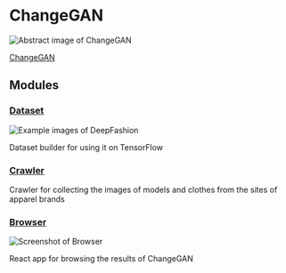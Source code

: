 # ChangeGAN

![Abstract image of ChangeGAN](https://github.com/shygiants/ChangeGAN/blob/master/static/abstract.png)

[ChangeGAN](https://github.com/shygiants/ChangeGAN/tree/master/change-gan)

## Modules

### [Dataset](https://github.com/shygiants/ChangeGAN/tree/master/dataset)
![Example images of DeepFashion](http://mmlab.ie.cuhk.edu.hk/projects/DeepFashion/retrieval_inshop.png)

Dataset builder for using it on TensorFlow

### [Crawler](https://github.com/shygiants/ChangeGAN/tree/master/crawler)

Crawler for collecting the images of models and clothes from the sites of apparel brands

### [Browser](https://github.com/shygiants/ChangeGAN/tree/master/browser)

![Screenshot of Browser](https://github.com/shygiants/ChangeGAN/blob/master/static/browser.png)

React app for browsing the results of ChangeGAN